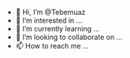 - 👋 Hi, I’m @Tebemuaz
- 👀 I’m interested in ...
- 🌱 I’m currently learning ...
- 💞️ I’m looking to collaborate on ...
- 📫 How to reach me ...

<!---
Tebemuaz/Tebemuaz is a ✨ special ✨ repository because its `README.md` (this file) appears on your GitHub profile.
You can click the Preview link to take a look at your changes.
--->
